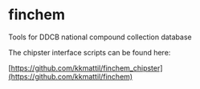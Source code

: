 # finchem
Tools for DDCB national compound collection database

The chipster interface scripts can be found here:

[https://github.com/kkmattil/finchem_chipster](https://github.com/kkmattil/finchem)
